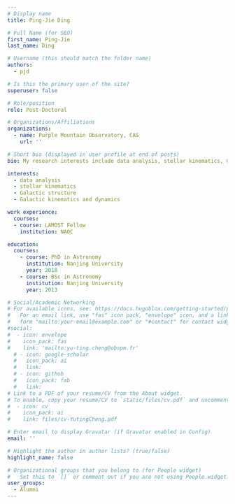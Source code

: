 ```yaml
---
# Display name
title: Ping-Jie Ding 

# Full Name (for SEO)
first_name: Ping-Jie
last_name: Ding

# Username (this should match the folder name)
authors:
  - pjd

# Is this the primary user of the site?
superuser: false

# Role/position
role: Post-Doctoral

# Organizations/Affiliations
organizations:
  - name: Purple Mountain Observatory, CAS
    url: ''

# Short bio (displayed in user profile at end of posts)
bio: My research interests include data analysis, stellar kinematics, Galactic structure and Galactic dynamics.

interests:
  - data analysis
  - stellar kinematics
  - Galactic structure
  - Galactic kinematics and dynamics

work experience:
  courses:
  - course: LAMOST Fellow
    institution: NAOC

education:
  courses:
    - course: PhD in Astronomy
      institution: Nanjing University
      year: 2018
    - course: BSc in Astronomy
      institution: Nanjing University
      year: 2013

# Social/Academic Networking
# For available icons, see: https://docs.hugoblox.com/getting-started/page-builder/#icons
#   For an email link, use "fas" icon pack, "envelope" icon, and a link in the
#   form "mailto:your-email@example.com" or "#contact" for contact widget.
#social:
#  - icon: envelope
#    icon_pack: fas
#    link: 'mailto:yu-ting.cheng@obspm.fr'
  # - icon: google-scholar
  #   icon_pack: ai
  #   link: 
  # - icon: github
  #   icon_pack: fab
  #   link: 
# Link to a PDF of your resume/CV from the About widget.
# To enable, copy your resume/CV to `static/files/cv.pdf` and uncomment the lines below.
#  - icon: cv
#    icon_pack: ai
#    link: files/cv-YutingCheng.pdf

# Enter email to display Gravatar (if Gravatar enabled in Config)
email: ''

# Highlight the author in author lists? (true/false)
highlight_name: false

# Organizational groups that you belong to (for People widget)
#   Set this to `[]` or comment out if you are not using People widget.
user_groups:
  - Alumni
---
```



